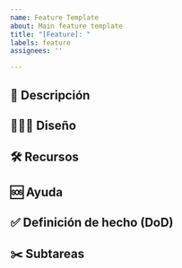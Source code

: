 ```yaml
---
name: Feature Template
about: Main feature template
title: "[Feature]: "
labels: feature
assignees: ''

---
```


## 📝 Descripción

## 👩🏽‍🎨 Diseño

## 🛠️ Recursos

## 🆘 Ayuda

## ✅ Definición de hecho (DoD)

## ✂️ Subtareas

